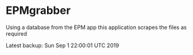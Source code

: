 # EPMgrabber
Using a database from the EPM app this application scrapes the files as required


Latest backup: Sun Sep 1 22:00:01 UTC 2019
